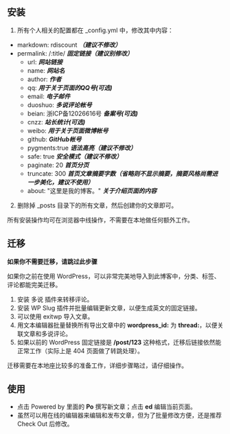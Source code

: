 
## 安装

1. 所有个人相关的配置都在 _config.yml 中，修改其中内容：
  * markdown: rdiscount ***（建议不修改）***
  * permalink: /:title/ ***固定链接（建议别修改）***
	* url: ***网站链接***
	* name: ***网站名***
	* author: ***作者***
	* qq: ***用于关于页面的QQ号(可选)***
	* email: ***电子邮件***
	* duoshuo: ***多说评论帐号***
	* beian: 浙ICP备12026616号 ***备案号(可选)***
	* cnzz: ***站长统计(可选)***
	* weibo: ***用于关于页面微博帐号***
	* github: ***GitHub帐号***
	* pygments:true ***语法高亮（建议不修改）***
	* safe: true ***安全模式（建议不修改）***
	* paginate: 20 ***首页分页***
	* truncate: 300 ***首页文章摘要字数（省略则不显示摘要，摘要风格尚需进一步美化，建议不使用）***
	* about: "这里是我的博客。" ***关于介绍页面的内容***

2. 删除掉 _posts 目录下的所有文章，然后创建你的文章即可。

所有安装操作均可在浏览器中线操作，不需要在本地做任何额外工作。

## 迁移

**如果你不需要迁移，请跳过此步骤**

如果你之前在使用 WordPress，可以非常完美地导入到此博客中，分类、标签、评论都能完美迁移。

1. 安装 多说 插件来转移评论。
2. 安装 WP Slug 插件并批量编辑更新文章，以便生成英文的固定链接。
3. 可以使用 exitwp 导入文章。
4. 用文本编辑器批量替换所有导出文章中的 **wordpress_id:** 为 **thread:**，以便关联文章和多说评论。
5. 如果以前的 WordPress 固定链接是 **/post/123** 这种格式，迁移后链接依然能正常工作（实际上是 404 页面做了转跳处理）。

迁移需要在本地座比较多的准备工作，详细步骤略过，请仔细操作。

## 使用

* 点击 Powered by 里面的 **Po** 撰写新文章；点击 **ed** 编辑当前页面。
* 虽然可以用在线的编辑器来编辑和发布文章，但为了批量修改方便，还是推荐 Check Out 后修改。

